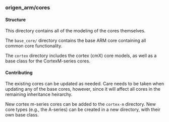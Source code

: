 ### origen_arm/cores

#### Structure

This directory contains all of the modeling of the cores themselves.

The `base_core/` directory contains the base ARM core containing all common
core functionality.

The `cortex` directory includes the cortex (cmX) core models, as well as
a base class for the CortexM-series cores.

#### Contributing

The existing cores can be updated as needed. Care needs to be taken when
updating any of the base cores, however, since it will affect all cores in
the remaining inheritance heirarchy.

New cortex m-series cores can be added to the `cortex-m` directory. New core types
(e.g., the A-series) can be created in a new directory, with their own base
class.

